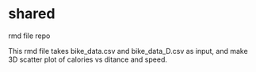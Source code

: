 # shared
rmd file repo

This rmd file takes bike_data.csv and bike_data_D.csv as input, and make 3D scatter plot of calories vs ditance and speed.
